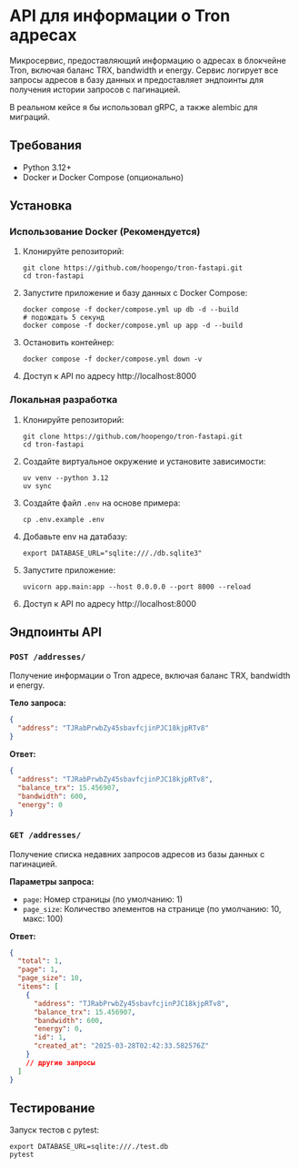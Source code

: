 # API для информации о Tron адресах

Микросервис, предоставляющий информацию о адресах в блокчейне Tron, включая баланс TRX, bandwidth и energy. Сервис логирует все запросы адресов в базу данных и предоставляет эндпоинты для получения истории запросов с пагинацией.

В реальном кейсе я бы использовал gRPC, а также alembic для миграций.

## Требования

- Python 3.12+
- Docker и Docker Compose (опционально)

## Установка

### Использование Docker (Рекомендуется)

1. Клонируйте репозиторий:

   ```
   git clone https://github.com/hoopengo/tron-fastapi.git
   cd tron-fastapi
   ```

2. Запустите приложение и базу данных с Docker Compose:

   ```
   docker compose -f docker/compose.yml up db -d --build
   # подождать 5 секунд
   docker compose -f docker/compose.yml up app -d --build
   ```

3. Остановить контейнер:

   ```
   docker compose -f docker/compose.yml down -v
   ```

4. Доступ к API по адресу http://localhost:8000

### Локальная разработка

1. Клонируйте репозиторий:

   ```
   git clone https://github.com/hoopengo/tron-fastapi.git
   cd tron-fastapi
   ```

2. Создайте виртуальное окружение и установите зависимости:

   ```
   uv venv --python 3.12
   uv sync
   ```

3. Создайте файл `.env` на основе примера:

   ```
   cp .env.example .env
   ```

4. Добавьте env на датабазу:

   ```
   export DATABASE_URL="sqlite:///./db.sqlite3"
   ```

5. Запустите приложение:

   ```
   uvicorn app.main:app --host 0.0.0.0 --port 8000 --reload
   ```

6. Доступ к API по адресу http://localhost:8000

## Эндпоинты API

### `POST /addresses/`

Получение информации о Tron адресе, включая баланс TRX, bandwidth и energy.

**Тело запроса:**

```json
{
  "address": "TJRabPrwbZy45sbavfcjinPJC18kjpRTv8"
}
```

**Ответ:**

```json
{
  "address": "TJRabPrwbZy45sbavfcjinPJC18kjpRTv8",
  "balance_trx": 15.456907,
  "bandwidth": 600,
  "energy": 0
}
```

### `GET /addresses/`

Получение списка недавних запросов адресов из базы данных с пагинацией.

**Параметры запроса:**

- `page`: Номер страницы (по умолчанию: 1)
- `page_size`: Количество элементов на странице (по умолчанию: 10, макс: 100)

**Ответ:**

```json
{
  "total": 1,
  "page": 1,
  "page_size": 10,
  "items": [
    {
      "address": "TJRabPrwbZy45sbavfcjinPJC18kjpRTv8",
      "balance_trx": 15.456907,
      "bandwidth": 600,
      "energy": 0,
      "id": 1,
      "created_at": "2025-03-28T02:42:33.582576Z"
    }
    // другие запросы
  ]
}
```

## Тестирование

Запуск тестов с pytest:

```
export DATABASE_URL=sqlite:///./test.db
pytest
```
